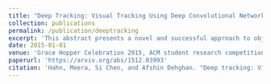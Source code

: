 ```yaml
---
title: "Deep Tracking: Visual Tracking Using Deep Convolutional Networks"
collection: publications
permalink: /publication/deeptracking
excerpt: 'This abstract presents a novel and successful approach to object tracking by using convolutional neural networks. This work was done in a Research Experience for Undergraduate (REU) program at University of Central Florida under Dr. Mubarak Shah'
date: 2015-01-01
venue: 'Grace Hopper Celebration 2015, ACM student research competition.'
paperurl: 'https://arxiv.org/abs/1512.03993'
citation: 'Hahn, Meera, Si Chen, and Afshin Dehghan. "Deep tracking: Visual tracking using deep convolutional networks." arXiv preprint arXiv:1512.03993 (2015).'
---
```

